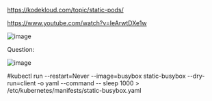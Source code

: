 
https://kodekloud.com/topic/static-pods/

https://www.youtube.com/watch?v=IeArwtDXe1w


![image](https://github.com/Khushang49/90DaysofKubernetes/assets/95266353/4d4e1060-2a04-40a7-b2b9-fe479b671dac)

Question:

![image](https://github.com/Khushang49/90DaysofKubernetes/assets/95266353/2b2085b0-1d41-4e2e-8bd7-04277e5158bb)

#kubectl run --restart=Never --image=busybox static-busybox --dry-run=client -o yaml --command -- sleep 1000 > /etc/kubernetes/manifests/static-busybox.yaml
